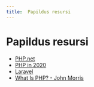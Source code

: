 ```yaml
---
title:  Papildus resursi
---
```

# Papildus resursi

- [PHP.net](https://www.php.net/)
- [PHP in 2020](https://stitcher.io/blog/php-in-2020)
- [Laravel](https://laravel.com/)
- [What Is PHP? - John Morris](https://www.youtube.com/watch?v=mBL9Athx7ms&ab_channel=JohnMorris)
